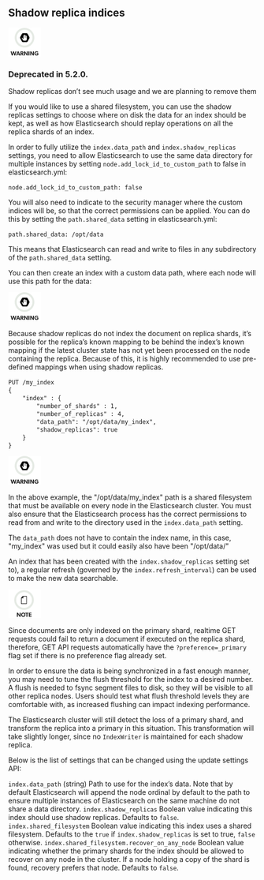 ## Shadow replica indices

![Warning](images/icons/warning.png)

### Deprecated in 5.2.0. 

Shadow replicas don’t see much usage and we are planning to remove them 

If you would like to use a shared filesystem, you can use the shadow replicas settings to choose where on disk the data for an index should be kept, as well as how Elasticsearch should replay operations on all the replica shards of an index.

In order to fully utilize the `index.data_path` and `index.shadow_replicas` settings, you need to allow Elasticsearch to use the same data directory for multiple instances by setting `node.add_lock_id_to_custom_path` to false in elasticsearch.yml:
    
    
    node.add_lock_id_to_custom_path: false

You will also need to indicate to the security manager where the custom indices will be, so that the correct permissions can be applied. You can do this by setting the `path.shared_data` setting in elasticsearch.yml:
    
    
    path.shared_data: /opt/data

This means that Elasticsearch can read and write to files in any subdirectory of the `path.shared_data` setting.

You can then create an index with a custom data path, where each node will use this path for the data:

![Warning](images/icons/warning.png)

Because shadow replicas do not index the document on replica shards, it’s possible for the replica’s known mapping to be behind the index’s known mapping if the latest cluster state has not yet been processed on the node containing the replica. Because of this, it is highly recommended to use pre-defined mappings when using shadow replicas.
    
    
    PUT /my_index
    {
        "index" : {
            "number_of_shards" : 1,
            "number_of_replicas" : 4,
            "data_path": "/opt/data/my_index",
            "shadow_replicas": true
        }
    }

![Warning](images/icons/warning.png)

In the above example, the "/opt/data/my_index" path is a shared filesystem that must be available on every node in the Elasticsearch cluster. You must also ensure that the Elasticsearch process has the correct permissions to read from and write to the directory used in the `index.data_path` setting.

The `data_path` does not have to contain the index name, in this case, "my_index" was used but it could easily also have been "/opt/data/"

An index that has been created with the `index.shadow_replicas` setting set to), a regular refresh (governed by the `index.refresh_interval`) can be used to make the new data searchable.

![Note](images/icons/note.png)

Since documents are only indexed on the primary shard, realtime GET requests could fail to return a document if executed on the replica shard, therefore, GET API requests automatically have the `?preference=_primary` flag set if there is no preference flag already set.

In order to ensure the data is being synchronized in a fast enough manner, you may need to tune the flush threshold for the index to a desired number. A flush is needed to fsync segment files to disk, so they will be visible to all other replica nodes. Users should test what flush threshold levels they are comfortable with, as increased flushing can impact indexing performance.

The Elasticsearch cluster will still detect the loss of a primary shard, and transform the replica into a primary in this situation. This transformation will take slightly longer, since no `IndexWriter` is maintained for each shadow replica.

Below is the list of settings that can be changed using the update settings API:

`index.data_path` (string) 
     Path to use for the index’s data. Note that by default Elasticsearch will append the node ordinal by default to the path to ensure multiple instances of Elasticsearch on the same machine do not share a data directory. 
`index.shadow_replicas`
     Boolean value indicating this index should use shadow replicas. Defaults to `false`. 
`index.shared_filesystem`
     Boolean value indicating this index uses a shared filesystem. Defaults to the `true` if `index.shadow_replicas` is set to true, `false` otherwise. 
`index.shared_filesystem.recover_on_any_node`
     Boolean value indicating whether the primary shards for the index should be allowed to recover on any node in the cluster. If a node holding a copy of the shard is found, recovery prefers that node. Defaults to `false`. 
